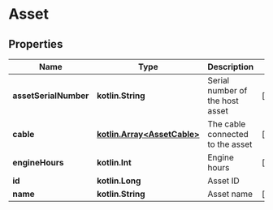 
# Asset

## Properties
Name | Type | Description | Notes
------------ | ------------- | ------------- | -------------
**assetSerialNumber** | **kotlin.String** | Serial number of the host asset |  [optional]
**cable** | [**kotlin.Array&lt;AssetCable&gt;**](AssetCable.md) | The cable connected to the asset |  [optional]
**engineHours** | **kotlin.Int** | Engine hours |  [optional]
**id** | **kotlin.Long** | Asset ID | 
**name** | **kotlin.String** | Asset name |  [optional]



